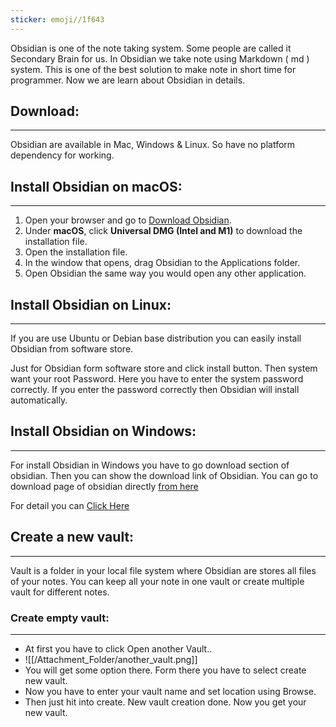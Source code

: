 ```yaml
---
sticker: emoji//1f643
---
```



Obsidian is one of the note taking system. Some people are called it Secondary Brain for us. In Obsidian we take note using Markdown ( md ) system. This is one of the best solution to make note in short time for programmer. Now we are learn about Obsidian in details.


## Download:
---
Obsidian are available in Mac, Windows & Linux. So have no platform dependency for working. 

## Install Obsidian on macOS:
---

1. Open your browser and go to [Download Obsidian](https://obsidian.md/download).
2. Under **macOS**, click **Universal DMG (Intel and M1)** to download the installation file.
3. Open the installation file.
4. In the window that opens, drag Obsidian to the Applications folder.
5. Open Obsidian the same way you would open any other application.


## Install Obsidian on Linux:
----

If you are use Ubuntu or Debian base distribution you can easily install Obsidian from software store.

Just for Obsidian form software store and click install button. Then system want your root Password. Here you have to enter the system password correctly. If you enter the password correctly then Obsidian will install automatically.



## Install Obsidian on Windows:
---
For install Obsidian in Windows you have to go download section of obsidian. Then you can show the download link of Obsidian. You can go to download page of obsidian directly  [from here](https://obsidian.md/download)



For detail you can [Click Here](https://help.obsidian.md/Getting+started/Download+and+install+Obsidian)


## Create a new vault:
---
Vault is a folder in your local file system where Obsidian are stores all files of your notes. You can keep all your note in one vault or create multiple vault for different notes.

### Create empty vault:
---
- At first you have to click Open another Vault..
- ![[/Attachment_Folder/another_vault.png]]
- You will get some option there. Form there you have to select create new vault.
- Now you have to enter your vault name and set location using Browse.
- Then just hit into create. New vault creation done. Now you get your new vault.

